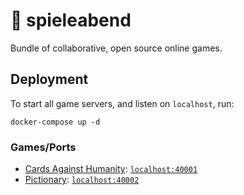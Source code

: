 # 🎲 spieleabend

Bundle of collaborative, open source online games.

## Deployment

To start all game servers, and listen on `localhost`, run:
```shell script
docker-compose up -d
```

### Games/Ports

- [Cards Against Humanity](https://github.com/uni-halle-fsr-mathe-info/spieleabend-cards-against-humanity): [`localhost:40001`](http://localhost:40001)
- [Pictionary](https://github.com/uni-halle-fsr-mathe-info/spieleabend-pictionary): [`localhost:40002`](http://localhost:40002)